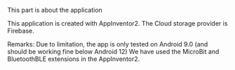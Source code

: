 This part is about the application

This application is created with AppInventor2.
The Cloud storage provider is Firebase.


Remarks:
Due to limitation, the app is only tested on Android 9.0 (and should be working fine below Android 12)
We have used the MicroBit and BluetoothBLE extensions in the AppInventor2.
